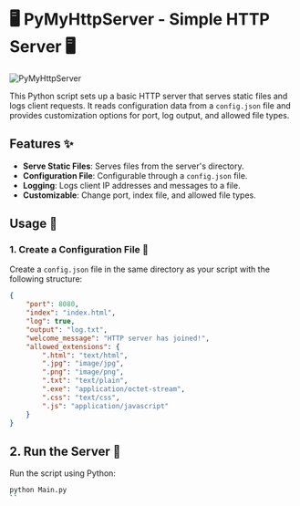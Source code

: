 # 🖥️ PyMyHttpServer - Simple HTTP Server 🖥️

![PyMyHttpServer](asset/main.png)

This Python script sets up a basic HTTP server that serves static files and logs client requests. It reads configuration data from a `config.json` file and provides customization options for port, log output, and allowed file types.

## Features ✨

- **Serve Static Files**: Serves files from the server's directory.
- **Configuration File**: Configurable through a `config.json` file.
- **Logging**: Logs client IP addresses and messages to a file.
- **Customizable**: Change port, index file, and allowed file types.

## Usage 🚀

### 1. Create a Configuration File 📄

Create a `config.json` file in the same directory as your script with the following structure:

```json
{
    "port": 8080,
    "index": "index.html",
    "log": true,
    "output": "log.txt",
    "welcome_message": "HTTP server has joined!",
    "allowed_extensions": {
        ".html": "text/html",
        ".jpg": "image/jpg",
        ".png": "image/png",
        ".txt": "text/plain",
        ".exe": "application/octet-stream",
        ".css": "text/css",
        ".js": "application/javascript"
    }
}
```
## 2. Run the Server 🚀

Run the script using Python:

```bash
python Main.py
``

